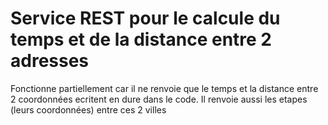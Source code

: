 # Service REST pour le calcule du temps et de la distance entre 2 adresses

Fonctionne partiellement car il ne renvoie que le temps et la distance entre 2 coordonnées ecritent en dure dans le code. Il renvoie aussi les etapes (leurs coordonnées) entre ces 2 villes
